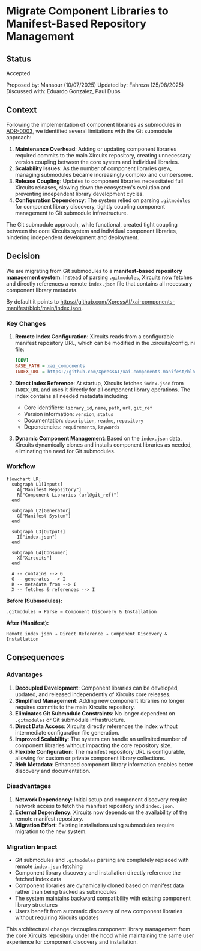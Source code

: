 # Migrate Component Libraries to Manifest-Based Repository Management

## Status
Accepted

Proposed by: Mansour (10/07/2025)
Updated by: Fahreza (25/08/2025)
Discussed with: Eduardo Gonzalez, Paul Dubs

## Context

Following the implementation of component libraries as submodules in [ADR-0003](./0003-Refactor%20Component%20Libraries%20as%20Submodules.md), we identified several limitations with the Git submodule approach:

1. **Maintenance Overhead**: Adding or updating component libraries required commits to the main Xircuits repository, creating unnecessary version coupling between the core system and individual libraries.
2. **Scalability Issues**: As the number of component libraries grew, managing submodules became increasingly complex and cumbersome.
3. **Release Coupling**: Updates to component libraries necessitated full Xircuits releases, slowing down the ecosystem's evolution and preventing independent library development cycles.
4. **Configuration Dependency**: The system relied on parsing `.gitmodules` for component library discovery, tightly coupling component management to Git submodule infrastructure.

The Git submodule approach, while functional, created tight coupling between the core Xircuits system and individual component libraries, hindering independent development and deployment.

## Decision

We are migrating from Git submodules to a **manifest-based repository management system**. Instead of parsing `.gitmodules`, Xircuits now fetches and directly references a remote `index.json` file that contains all necessary component library metadata.

By default it points to https://github.com/XpressAI/xai-components-manifest/blob/main/index.json.

### Key Changes

1. **Remote Index Configuration**: Xircuits reads from a configurable manifest repository URL, which can be modified in the .xircuits/config.ini file:
   ```ini
   [DEV]
   BASE_PATH = xai_components
   INDEX_URL = https://github.com/XpressAI/xai-components-manifest/blob/main/index.json
   ```

2. **Direct Index Reference**: At startup, Xircuits fetches `index.json` from `INDEX_URL` and uses it directly for all component library operations. The index contains all needed metadata including:
   - Core identifiers: `library_id`, `name`, `path`, `url`, `git_ref`
   - Version information: `version`, `status`
   - Documentation: `description`, `readme`, `repository`
   - Dependencies: `requirements`, `keywords`

3. **Dynamic Component Management**: Based on the `index.json` data, Xircuits dynamically clones and installs component libraries as needed, eliminating the need for Git submodules.

### Workflow

```mermaid
flowchart LR;
  subgraph L1[Inputs]
    A["Manifest Repository"]
    R["Component Libraries (url@git_ref)"]
  end

  subgraph L2[Generator]
    G["Manifest System"]
  end

  subgraph L3[Outputs]
    I["index.json"]
  end

  subgraph L4[Consumer]
    X["Xircuits"]
  end

  A -- contains --> G
  G -- generates --> I
  R -- metadata from --> I
  X -- fetches & references --> I
```

**Before (Submodules):**
```
.gitmodules → Parse → Component Discovery & Installation
```

**After (Manifest):**
```
Remote index.json → Direct Reference → Component Discovery & Installation
```

## Consequences

### Advantages

1. **Decoupled Development**: Component libraries can be developed, updated, and released independently of Xircuits core releases.
2. **Simplified Management**: Adding new component libraries no longer requires commits to the main Xircuits repository.
3. **Eliminates Git Submodule Constraints**: No longer dependent on `.gitmodules` or Git submodule infrastructure.
4. **Direct Data Access**: Xircuits directly references the index without intermediate configuration file generation.
5. **Improved Scalability**: The system can handle an unlimited number of component libraries without impacting the core repository size.
6. **Flexible Configuration**: The manifest repository URL is configurable, allowing for custom or private component library collections.
7. **Rich Metadata**: Enhanced component library information enables better discovery and documentation.

### Disadvantages

1. **Network Dependency**: Initial setup and component discovery require network access to fetch the manifest repository and `index.json`.
2. **External Dependency**: Xircuits now depends on the availability of the remote manifest repository.
3. **Migration Effort**: Existing installations using submodules require migration to the new system.

### Migration Impact

- Git submodules and `.gitmodules` parsing are completely replaced with remote `index.json` fetching
- Component library discovery and installation directly reference the fetched index data
- Component libraries are dynamically cloned based on manifest data rather than being tracked as submodules
- The system maintains backward compatibility with existing component library structures
- Users benefit from automatic discovery of new component libraries without requiring Xircuits updates

This architectural change decouples component library management from the core Xircuits repository under the hood while maintaining the same user experience for component discovery and installation.